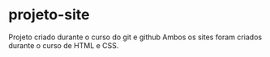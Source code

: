 # projeto-site
Projeto criado durante o curso do git e github
Ambos os sites foram criados durante o curso de HTML e CSS.
